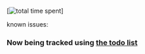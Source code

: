 [![total time spent](https://wakatime.com/badge/github/ijre/Hatsune_Miku-Bot.svg)]

known issues:

### Now being tracked using [the todo list](https://github.com/ijre/Hatsune_Miku-Bot/projects/1)